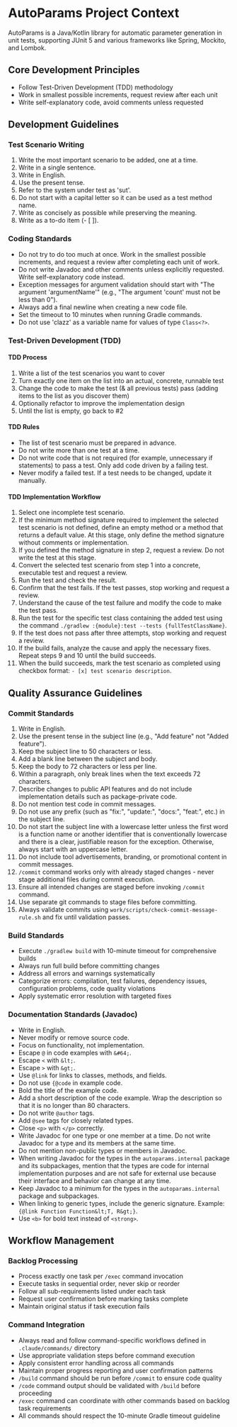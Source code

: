 # AutoParams Project Context

AutoParams is a Java/Kotlin library for automatic parameter generation in unit tests, supporting JUnit 5 and various frameworks like Spring, Mockito, and Lombok.

## Core Development Principles
- Follow Test-Driven Development (TDD) methodology
- Work in smallest possible increments, request review after each unit
- Write self-explanatory code, avoid comments unless requested

## Development Guidelines

### Test Scenario Writing
1. Write the most important scenario to be added, one at a time.
2. Write in a single sentence.
3. Write in English.
4. Use the present tense.
5. Refer to the system under test as 'sut'.
6. Do not start with a capital letter so it can be used as a test method name.
7. Write as concisely as possible while preserving the meaning.
8. Write as a to-do item (- [ ]).

### Coding Standards
- Do not try to do too much at once. Work in the smallest possible increments, and request a review after completing each unit of work.
- Do not write Javadoc and other comments unless explicitly requested. Write self-explanatory code instead.
- Exception messages for argument validation should start with "The argument 'argumentName'" (e.g., "The argument 'count' must not be less than 0").
- Always add a final newline when creating a new code file.
- Set the timeout to 10 minutes when running Gradle commands.
- Do not use 'clazz' as a variable name for values of type `Class<?>`.

### Test-Driven Development (TDD)

#### TDD Process
1. Write a list of the test scenarios you want to cover
2. Turn exactly one item on the list into an actual, concrete, runnable test
3. Change the code to make the test (& all previous tests) pass (adding items to the list as you discover them)
4. Optionally refactor to improve the implementation design
5. Until the list is empty, go back to #2

#### TDD Rules
- The list of test scenario must be prepared in advance.
- Do not write more than one test at a time.
- Do not write code that is not required (for example, unnecessary if statements) to pass a test. Only add code driven by a failing test.
- Never modify a failed test. If a test needs to be changed, update it manually.

#### TDD Implementation Workflow
1. Select one incomplete test scenario.
2. If the minimum method signature required to implement the selected test scenario is not defined, define an empty method or a method that returns a default value. At this stage, only define the method signature without comments or implementation.
3. If you defined the method signature in step 2, request a review. Do not write the test at this stage.
4. Convert the selected test scenario from step 1 into a concrete, executable test and request a review.
5. Run the test and check the result.
6. Confirm that the test fails. If the test passes, stop working and request a review.
7. Understand the cause of the test failure and modify the code to make the test pass.
8. Run the test for the specific test class containing the added test using the command `./gradlew :{module}:test --tests {fullTestClassName}`.
9. If the test does not pass after three attempts, stop working and request a review.
10. If the build fails, analyze the cause and apply the necessary fixes. Repeat steps 9 and 10 until the build succeeds.
11. When the build succeeds, mark the test scenario as completed using checkbox format: `- [x] test scenario description`.

## Quality Assurance Guidelines

### Commit Standards
1. Write in English.
2. Use the present tense in the subject line (e.g., "Add feature" not "Added feature").
3. Keep the subject line to 50 characters or less.
4. Add a blank line between the subject and body.
5. Keep the body to 72 characters or less per line.
6. Within a paragraph, only break lines when the text exceeds 72 characters.
7. Describe changes to public API features and do not include implementation details such as package-private code.
8. Do not mention test code in commit messages.
9. Do not use any prefix (such as "fix:", "update:", "docs:", "feat:", etc.) in the subject line.
10. Do not start the subject line with a lowercase letter unless the first word is a function name or another identifier that is conventionally lowercase and there is a clear, justifiable reason for the exception. Otherwise, always start with an uppercase letter.
11. Do not include tool advertisements, branding, or promotional content in commit messages.
12. `/commit` command works only with already staged changes - never stage additional files during commit execution.
13. Ensure all intended changes are staged before invoking `/commit` command.
14. Use separate git commands to stage files before committing.
15. Always validate commits using `work/scripts/check-commit-message-rule.sh` and fix until validation passes.

### Build Standards
- Execute `./gradlew build` with 10-minute timeout for comprehensive builds
- Always run full build before committing changes
- Address all errors and warnings systematically
- Categorize errors: compilation, test failures, dependency issues, configuration problems, code quality violations
- Apply systematic error resolution with targeted fixes

### Documentation Standards (Javadoc)
- Write in English.
- Never modify or remove source code.
- Focus on functionality, not implementation.
- Escape `@` in code examples with `&#64;`.
- Escape `<` with `&lt;`.
- Escape `>` with `&gt;`.
- Use `@link` for links to classes, methods, and fields.
- Do not use `{@code` in example code.
- Bold the title of the example code.
- Add a short description of the code example. Wrap the description so that it is no longer than 80 characters.
- Do not write `@author` tags.
- Add `@see` tags for closely related types.
- Close `<p>` with `</p>` correctly.
- Write Javadoc for one type or one member at a time. Do not write Javadoc for a type and its members at the same time.
- Do not mention non-public types or members in Javadoc.
- When writing Javadoc for the types in the `autoparams.internal` package and its subpackages, mention that the types are code for internal implementation purposes and are not safe for external use because their interface and behavior can change at any time.
- Keep Javadoc to a minimum for the types in the `autoparams.internal` package and subpackages.
- When linking to generic types, include the generic signature. Example: `{@link Function Function&lt;T, R&gt;}`.
- Use `<b>` for bold text instead of `<strong>`.

## Workflow Management

### Backlog Processing
- Process exactly one task per `/exec` command invocation
- Execute tasks in sequential order, never skip or reorder
- Follow all sub-requirements listed under each task
- Request user confirmation before marking tasks complete
- Maintain original status if task execution fails

### Command Integration
- Always read and follow command-specific workflows defined in `.claude/commands/` directory
- Use appropriate validation steps before command execution
- Apply consistent error handling across all commands
- Maintain proper progress reporting and user confirmation patterns
- `/build` command should be run before `/commit` to ensure code quality
- `/code` command output should be validated with `/build` before proceeding
- `/exec` command can coordinate with other commands based on backlog task requirements
- All commands should respect the 10-minute Gradle timeout guideline
